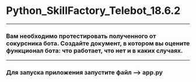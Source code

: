 # Python_SkillFactory_Telebot_18.6.2
***
### Вам необходимо протестировать полученного от сокурсника бота. Создайте документ, в котором вы оцените функционал бота: что работает, что нет и в каких случаях. ###
***
### Для запуска приложения запустите файл --> app.py ###
